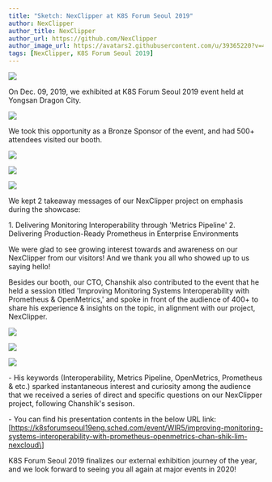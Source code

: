 ```yaml
---
title: "Sketch: NexClipper at K8S Forum Seoul 2019"
author: NexClipper
author_title: NexClipper
author_url: https://github.com/NexClipper
author_image_url: https://avatars2.githubusercontent.com/u/39365220?v=4
tags: [NexClipper, K8S Forum Seoul 2019]
---
```


![](images/unnamed.png)

On Dec. 09, 2019, we exhibited at K8S Forum Seoul 2019 event held at Yongsan Dragon City.

<!--truncate-->

![](images/1-e1576226034564.jpeg)

We took this opportunity as a Bronze Sponsor of the event, and had 500+ attendees visited our booth.

![](images/4-e1576226079323.jpeg)

![](images/5-e1576226131809.jpeg)

![](images/8-e1576226439298.jpg)

We kept 2 takeaway messages of our NexClipper project on emphasis during the showcase:

1\. Delivering Monitoring Interoperability through 'Metrics Pipeline' 2. Delivering Production-Ready Prometheus in Enterprise Environments

We were glad to see growing interest towards and awareness on our NexClipper from our visitors! And we thank you all who showed up to us saying hello!

Besides our booth, our CTO, Chanshik also contributed to the event that he held a session titled 'Improving Monitoring Systems Interoperability with Prometheus & OpenMetrics,' and spoke in front of the audience of 400+ to share his experience & insights on the topic, in alignment with our project, NexClipper.

![](images/IMG_6027.jpg)

![](images/IMG_6029.jpg)

![](images/IMG_6030.jpg)

\- His keywords (Interoperability, Metrics Pipeline, OpenMetrics, Prometheus & etc.) sparked instantaneous interest and curiosity among the audience that we received a series of direct and specific questions on our NexClipper project, following Chanshik's sesison.

\- You can find his presentation contents in the below URL link: \[https://k8sforumseoul19eng.sched.com/event/WIR5/improving-monitoring-systems-interoperability-with-prometheus-openmetrics-chan-shik-lim-nexcloud\]

K8S Forum Seoul 2019 finalizes our external exhibition journey of the year, and we look forward to seeing you all again at major events in 2020!
